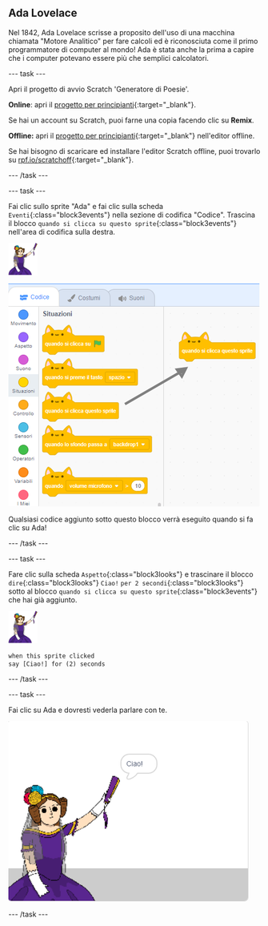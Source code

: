 ## Ada Lovelace

Nel 1842, Ada Lovelace scrisse a proposito dell'uso di una macchina chiamata "Motore Analitico" per fare calcoli ed è riconosciuta come il primo programmatore di computer al mondo! Ada è stata anche la prima a capire che i computer potevano essere più che semplici calcolatori.

--- task ---

Apri il progetto di avvio Scratch 'Generatore di Poesie'.

**Online**: apri il [progetto per principianti](https://scratch.mit.edu/projects/382370095){:target="_blank"}.

Se hai un account su Scratch, puoi farne una copia facendo clic su **Remix**.

**Offline:** apri il [progetto per principianti](https://rpf.io/p/it-IT/beat-the-goalie-go){:target="_blank"} nell'editor offline.

Se hai bisogno di scaricare ed installare l'editor Scratch offline, puoi trovarlo su [rpf.io/scratchoff](https://rpf.io/scratchoff){:target="_blank"}.

--- /task ---

--- task ---

Fai clic sullo sprite "Ada" e fai clic sulla scheda `Eventi`{:class="block3events"} nella sezione di codifica "Codice". Trascina il blocco `quando si clicca su questo sprite`{:class="block3events"} nell'area di codifica sulla destra.

![sprite ada](images/ada-sprite.png)

![trascinando il blocco quando si clicca su questo sprite](images/poetry-click.png)

Qualsiasi codice aggiunto sotto questo blocco verrà eseguito quando si fa clic su Ada!

--- /task ---

--- task ---

Fare clic sulla scheda `Aspetto`{:class="block3looks"} e trascinare il blocco `dire`{:class="block3looks"} `Ciao!` `per 2 secondi`{:class="block3looks"} sotto al blocco `quando si clicca su questo sprite`{:class="block3events"} che hai già aggiunto.

![sprite ada](images/ada-sprite.png)

```blocks3
when this sprite clicked
say [Ciao!] for (2) seconds
```

--- /task ---

--- task ---

Fai clic su Ada e dovresti vederla parlare con te.

![schermata](images/poetry-say-test.png)

--- /task ---
